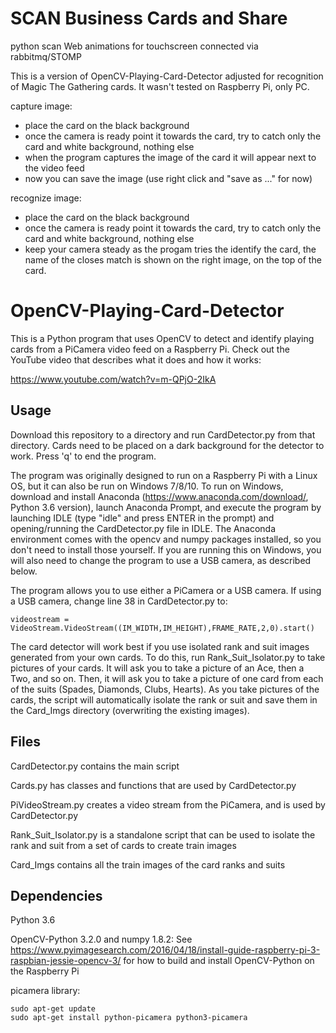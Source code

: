 # SCAN Business Cards and Share

python scan
Web animations for touchscreen
connected via rabbitmq/STOMP




This is a version of OpenCV-Playing-Card-Detector adjusted for recognition of Magic The Gathering cards. It wasn't tested on Raspberry Pi, only PC.

capture image:
- place the card on the black background
- once the camera is ready point it towards the card, try to catch only the card and white background, nothing else
- when the program captures the image of the card it will appear next to the video feed
- now you can save the image (use right click and "save as ..." for now)

recognize image:
- place the card on the black background
- once the camera is ready point it towards the card, try to catch only the card and white background, nothing else
- keep your camera steady as the progam tries the identify the card, the name of the closes match is shown on the right image, on the top of the card.

# OpenCV-Playing-Card-Detector
This is a Python program that uses OpenCV to detect and identify playing cards from a PiCamera video feed on a Raspberry Pi. Check out the YouTube video that describes what it does and how it works:

https://www.youtube.com/watch?v=m-QPjO-2IkA

## Usage
Download this repository to a directory and run CardDetector.py from that directory. Cards need to be placed on a dark background for the detector to work. Press 'q' to end the program.

The program was originally designed to run on a Raspberry Pi with a Linux OS, but it can also be run on Windows 7/8/10. To run on Windows, download and install Anaconda (https://www.anaconda.com/download/, Python 3.6 version), launch Anaconda Prompt, and execute the program by launching IDLE (type "idle" and press ENTER in the prompt) and opening/running the CardDetector.py file in IDLE. The Anaconda environment comes with the opencv and numpy packages installed, so you don't need to install those yourself. If you are running this on Windows, you will also need to change the program to use a USB camera, as described below.

The program allows you to use either a PiCamera or a USB camera. If using a USB camera, change line 38 in CardDetector.py to:
```
videostream = VideoStream.VideoStream((IM_WIDTH,IM_HEIGHT),FRAME_RATE,2,0).start()
```

The card detector will work best if you use isolated rank and suit images generated from your own cards. To do this, run Rank_Suit_Isolator.py to take pictures of your cards. It will ask you to take a picture of an Ace, then a Two, and so on. Then, it will ask you to take a picture of one card from each of the suits (Spades, Diamonds, Clubs, Hearts). As you take pictures of the cards, the script will automatically isolate the rank or suit and save them in the Card_Imgs directory (overwriting the existing images).


## Files
CardDetector.py contains the main script

Cards.py has classes and functions that are used by CardDetector.py

PiVideoStream.py creates a video stream from the PiCamera, and is used by CardDetector.py

Rank_Suit_Isolator.py is a standalone script that can be used to isolate the rank and suit from a set of cards to create train images

Card_Imgs contains all the train images of the card ranks and suits

## Dependencies
Python 3.6

OpenCV-Python 3.2.0 and numpy 1.8.2:
See https://www.pyimagesearch.com/2016/04/18/install-guide-raspberry-pi-3-raspbian-jessie-opencv-3/
for how to build and install OpenCV-Python on the Raspberry Pi

picamera library:
```
sudo apt-get update
sudo apt-get install python-picamera python3-picamera
```


